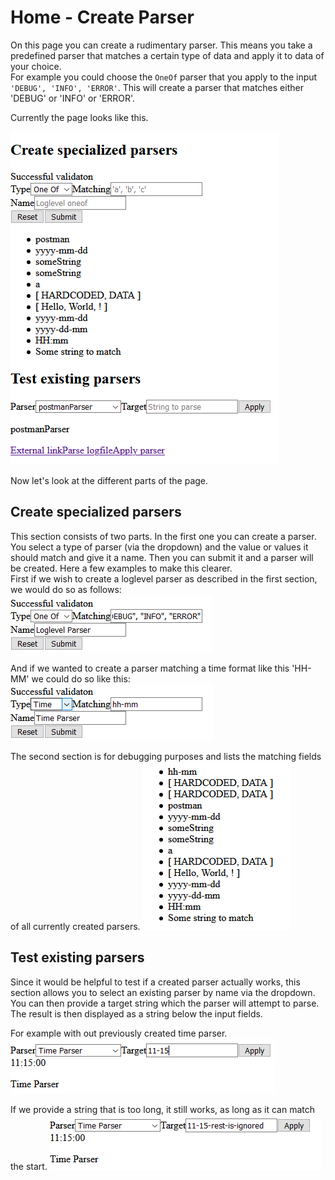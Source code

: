 # Home - Create Parser
On this page you can create a rudimentary parser. This means you take a predefined parser
that matches a certain type of data and apply it to data of your choice.
<br>
For example you could choose the `OneOf` parser that you apply to the input `'DEBUG', 'INFO', 'ERROR'`. This will create a parser that matches either 'DEBUG' or 'INFO' or 'ERROR'.


Currently the page looks like this.

![Image of the full creat parser page](.//full_page.png)

Now let's look at the different parts of the page.

## Create specialized parsers
This section consists of two parts. In the first one you can create a parser.
<br>
You select a type of parser (via the dropdown) and the value or values it should match and give it a name. Then you can submit it and a parser will be created. Here a few examples to make this clearer.
<br>
First if we wish to create a loglevel parser as described in the first section, we would do so as follows:
<br>
![Image of an example of how to create a loglevel parser](./create_loglevel_parser.png)

And if we wanted to create a parser matching a time format like this 'HH-MM' we could do so like this:
<br>
![Image of an example of how to create a time parser](./create_time_parser.png)

The second section is for debugging purposes and lists the matching fields of all currently created parsers.
![Image of an example of how to create a loglevel parser](./current_matching_fields.png)

## Test existing parsers
Since it would be helpful to test if a created parser actually works, this section allows you to select an existing parser by name via the dropdown. You can then provide a target string which the parser will attempt to parse. The result is then displayed as a string below the input fields.

For example with out previously created time parser.
![Image of how to test our previously created time parser](./match_time.png)

If we provide a string that is too long, it still works, as long as it can match the start.
![Image of how to test our previously created time parser](./match_time_with_longer_string.png)
